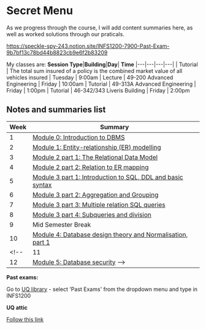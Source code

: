# Secret Menu
 
As we progress through the course, I will add content summaries here, as well as worked solutions through our praticals.

<!-- ![alt text](assets\IMG44.PNG) -->

<!-- <img src="assets\IMG44.PNG" alt="image" width="300" height="auto"> -->

https://speckle-spy-243.notion.site/INFS1200-7900-Past-Exam-9b7bf13c78bd44b8823cb9e6f2b83209

My classes are:
**Session Type**|**Building**|**Day**| **Time**
|---|---|---|---|
| Tutorial | The total sum insured of a policy is the combined market value of all vehicles insured   | Tuesday | 9:00am
| Lecture | 49-200 Advanced Engineering | Friday | 10:00am
| Tutorial | 49-313A Advanced Engineering | Friday | 1:00pm
| Tutorial | 46-342/343 Liveris Building | Friday | 2:00pm

<!-- ## Upcoming Events
| Society | Event Name | Link | Date
| --- | --- | --- | --- |
| UQ Ladies in Technology | Tech Breakfast | [Link](https://www.facebook.com/events/890181329804036) | 15 August
| UQ Ladies In Technology | SKIRTS x CHESS x UQLIT Trivia Night | [Link](https://www.facebook.com/events/521834016839810) | 5 August
| UQ Computing Society | UQCS Hackathon 2024 | [Link](https://www.facebook.com/events/497939952616194) | 16 August | -->


## Notes and summaries list

|**Week**| **Summary** 
|---|---|
|1|[Module 0: Introduction to DBMS](module0.html)
|2|[Module 1: Entity-relationship (ER) modelling](MODULE1.html)|
|3|[Module 2 part 1: The Relational Data Model](module2p1.html)
| 4 | [Module 2 part 2: Relation to ER mapping](module2p2.html)
| 5| [Module 3 part 1: Introduction to SQL, DDL and basic syntax](module3p1.html)
| 6 | [Module 3 part 2: Aggregation and Grouping](module3p2.html)
| 7 | [Module 3 part 3: Multiple relation SQL queries](module3p3.html)
| 8 | [Module 3 part 4: Subqueries and division](module3p4.html)
|9| Mid Semester Break|
| 10 | [Module 4: Database design theory and Normalisation, part 1](module4p1.html)
<!-- | 11 | [Module 4: Normalisation, BCNF and 3NF synthesis](module4p2.html)
| 12 | [Module 5: Database security](module5.html) -->


**Past exams:**

Go to [UQ library](https://www.library.uq.edu.au/) - select 'Past Exams' from the dropdown menu and type in INFS1200

**UQ attic**

[Follow this link](https://uqattic.net/)